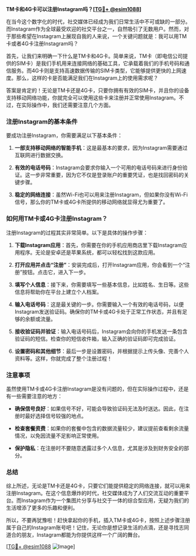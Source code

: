 **TM卡和4G卡可以注册Instagram吗？[[TG💪+ @esim1088](https://t.me/s/esim1088)]**

在当今这个数字化的时代，社交媒体已经成为我们日常生活中不可或缺的一部分。而Instagram作为全球最受欢迎的社交平台之一，自然吸引了无数用户。然而，对于那些希望在Instagram上展现自我的人来说，一个关键问题就是：我可以用TM卡或者4G卡注册Instagram吗？

首先，让我们来明确一下什么是TM卡和4G卡。简单来说，TM卡（即电信公司提供的SIM卡）是我们手机用来连接网络的基础工具，它承载着我们的手机号码和通信服务。而4G卡则是支持高速数据传输的SIM卡类型，它能够提供更快的上网速度。那么，这样的卡是否能满足我们在Instagram上的使用需求呢？

答案是肯定的！无论是TM卡还是4G卡，只要你拥有有效的SIM卡，并且你的设备支持移动网络功能，你就完全可以使用这些卡来注册并正常使用Instagram。不过，在实际操作中，我们还需要注意几个方面。

### 注册Instagram的基本条件

要成功注册Instagram，你需要满足以下基本条件：

1. **一部支持移动网络的智能手机**：这是最基本的要求，因为Instagram需要通过互联网进行数据交换。
   
2. **有效的电话号码**：Instagram会要求你输入一个可用的电话号码来进行身份验证。这一步非常重要，因为它不仅是登录账户的重要凭证，也是找回密码的关键步骤。

3. **稳定的网络连接**：虽然Wi-Fi也可以用来注册Instagram，但如果你没有Wi-Fi信号，那么你的TM卡或4G卡所提供的移动网络就显得尤为重要了。

### 如何用TM卡或4G卡注册Instagram？

注册Instagram的过程其实非常简单。以下是具体的操作步骤：

1. **下载Instagram应用**：首先，你需要在你的手机应用商店里下载Instagram应用程序。无论是安卓还是苹果系统，都可以轻松找到这款应用。

2. **打开应用并点击“注册”**：安装完成后，打开Instagram应用，你会看到一个“注册”按钮。点击它，进入下一步。

3. **填写个人信息**：接下来，你需要填写一些基本信息，比如姓名、生日等。这些信息将帮助你在平台上建立个人档案。

4. **输入电话号码**：这是最关键的一步。你需要输入一个有效的电话号码，以便Instagram发送验证码。确保你的TM卡或4G卡处于正常工作状态，并且有足够的余额或流量。

5. **接收验证码并验证**：输入电话号码后，Instagram会向你的手机发送一条包含验证码的短信。检查你的短信收件箱，输入正确的验证码即可完成验证。

6. **设置密码和其他细节**：最后一步是设置密码，并根据提示上传头像、完善个人资料等。这样，你就完成了整个注册过程！

### 注意事项

虽然使用TM卡或4G卡注册Instagram是没有问题的，但在实际操作过程中，还是有一些需要注意的地方：

- **确保信号良好**：如果信号不好，可能会导致验证码无法及时送达。因此，在注册时最好选择信号较强的地点。

- **检查套餐资费**：如果你的套餐中包含的数据流量较少，建议提前查看剩余流量情况，以免因流量不足影响正常使用。

- **保护隐私**：在注册时不要随意透露过多个人信息，尤其是涉及到财务安全的部分。

### 总结

综上所述，无论是TM卡还是4G卡，只要它们能提供稳定的网络连接，就可以用来注册Instagram。在这个信息爆炸的时代，社交媒体成为了人们交流互动的重要平台。而Instagram作为一个集图片分享与社交于一体的综合型应用，无疑为我们的生活增添了更多的乐趣和便利。

所以，不要再犹豫啦！赶快拿起你的手机，插入TM卡或4G卡，按照上述步骤注册属于自己的Instagram账号吧！记住，无论你是想记录生活的点滴，还是寻找志同道合的朋友，Instagram都能为你提供这样一个广阔的舞台。

[[TG💪+ @esim1088](https://t.me/s/esim1088) ![Image](https://i.postimg.cc/4NQfJmqS/Snipaste-2025-05-13-00-14-12.png)]